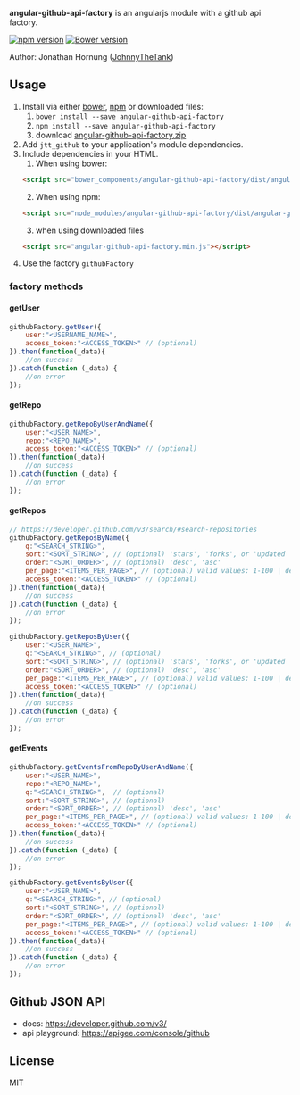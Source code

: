 **angular-github-api-factory** is an angularjs module with a github api factory.

[![npm version](https://badge.fury.io/js/angular-github-api-factory.png)](https://badge.fury.io/js/angular-github-api-factory)
[![Bower version](https://badge.fury.io/bo/angular-github-api-factory.png)](https://badge.fury.io/bo/angular-github-api-factory)

Author: Jonathan Hornung ([JohnnyTheTank](https://github.com/JohnnyTheTank))

## Usage

1. Install via either [bower](http://bower.io/), [npm](https://www.npmjs.com/) or downloaded files:
    1. `bower install --save angular-github-api-factory`
    2. `npm install --save angular-github-api-factory`
    3. download [angular-github-api-factory.zip](https://github.com/JohnnyTheTank/angular-github-api-factory/zipball/master)
2. Add `jtt_github` to your application's module dependencies.
3. Include dependencies in your HTML.
    1. When using bower:
    ```html
    <script src="bower_components/angular-github-api-factory/dist/angular-github-api-factory.min.js"></script>
    ```
    2. When using npm:
    ```html
    <script src="node_modules/angular-github-api-factory/dist/angular-github-api-factory.min.js"></script>
    ```
    3. when using downloaded files
    ```html
    <script src="angular-github-api-factory.min.js"></script>
    ```
4. Use the factory `githubFactory`


### factory methods

#### getUser
```js
githubFactory.getUser({
    user:"<USERNAME_NAME>",
    access_token:"<ACCESS_TOKEN>" // (optional)
}).then(function(_data){
    //on success
}).catch(function (_data) {
    //on error
});
```

#### getRepo
```js
githubFactory.getRepoByUserAndName({
    user:"<USER_NAME>",
    repo:"<REPO_NAME>",
    access_token:"<ACCESS_TOKEN>" // (optional)
}).then(function(_data){
    //on success
}).catch(function (_data) {
    //on error
});
```

#### getRepos
```js
// https://developer.github.com/v3/search/#search-repositories
githubFactory.getReposByName({
    q:"<SEARCH_STRING>",
    sort:"<SORT_STRING>", // (optional) 'stars', 'forks', or 'updated'
    order:"<SORT_ORDER>", // (optional) 'desc', 'asc'
    per_page:"<ITEMS_PER_PAGE>", // (optional) valid values: 1-100 | default: 30
    access_token:"<ACCESS_TOKEN>" // (optional)
}).then(function(_data){
    //on success
}).catch(function (_data) {
    //on error
});
```

```js
githubFactory.getReposByUser({
    user:"<USER_NAME>",
    q:"<SEARCH_STRING>", // (optional)
    sort:"<SORT_STRING>", // (optional) 'stars', 'forks', or 'updated'
    order:"<SORT_ORDER>", // (optional) 'desc', 'asc'
    per_page:"<ITEMS_PER_PAGE>", // (optional) valid values: 1-100 | default: 30
    access_token:"<ACCESS_TOKEN>" // (optional)
}).then(function(_data){
    //on success
}).catch(function (_data) {
    //on error
});
```

#### getEvents
```js
githubFactory.getEventsFromRepoByUserAndName({
    user:"<USER_NAME>",
    repo:"<REPO_NAME>",
    q:"<SEARCH_STRING>",  // (optional)
    sort:"<SORT_STRING>", // (optional)
    order:"<SORT_ORDER>", // (optional) 'desc', 'asc'
    per_page:"<ITEMS_PER_PAGE>", // (optional) valid values: 1-100 | default: 30
    access_token:"<ACCESS_TOKEN>" // (optional)
}).then(function(_data){
    //on success
}).catch(function (_data) {
    //on error
});
```

```js
githubFactory.getEventsByUser({
    user:"<USER_NAME>",
    q:"<SEARCH_STRING>", // (optional)
    sort:"<SORT_STRING>", // (optional)
    order:"<SORT_ORDER>", // (optional) 'desc', 'asc'
    per_page:"<ITEMS_PER_PAGE>", // (optional) valid values: 1-100 | default: 30
    access_token:"<ACCESS_TOKEN>" // (optional)
}).then(function(_data){
    //on success
}).catch(function (_data) {
    //on error
});
```


## Github JSON API

* docs: https://developer.github.com/v3/
* api playground: https://apigee.com/console/github


## License

MIT